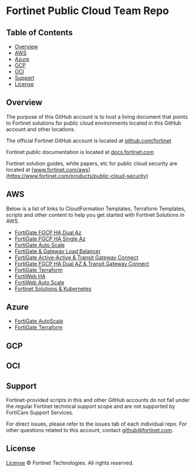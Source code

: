 # Fortinet Public Cloud Team Repo

## Table of Contents
  - [Overview](./README.md#overview)
  - [AWS](./README.md#AWS)
  - [Azure](./README.md#Azure)
  - [GCP](./README.md#GCP)
  - [OCI](./README.md#OCI)
  - [Support](./README.md#Support)
  - [License](./README.md#License)
  
## Overview

The purpose of this GitHub account is to host a living document that points to Fortinet solutions for public cloud environments located in this GitHub account and other locations.

The official Fortinet GitHub account is located at [github.com/fortinet](https://github.com/fortinet)

Fortinet public documentation is located at [docs.fortinet.com](https://docs.fortinet.com)

Fortinet solution guides, white papers, etc for public cloud security are located at [www.fortinet.com/aws](https://www.fortinet.com/products/public-cloud-security)

## AWS

Below is a list of links to CloudFormation Templates, Terraform Templates, scripts and other content to help you get started with Fortinet Solutions in AWS.

  - [FortiGate FGCP HA Dual Az](https://github.com/hgaberra/fortigate-aws-ha-dualaz-cloudformation)
  - [FortiGate FGCP HA Single Az](https://github.com/hgaberra/fortigate-aws-ha-singleaz-cloudformation)
  - [FortiGate Auto Scale](https://docs.fortinet.com/document/fortigate-public-cloud/6.4.0/aws-administration-guide/397979/deploying-auto-scaling-on-aws)
  - [FortiGate & Gateway Load Balancer](https://github.com/hgaberra/fortigate-aws-gwlb-cloudformation)
  - [FortiGate Active-Active & Transit Gateway Connect](https://github.com/hgaberra/fortigate-aws-tgwconnect-active-active-cloudformation)
  - [FortiGate FGCP HA Dual AZ & Transit Gateway Connect](https://github.com/hgaberra/fortigate-aws-tgwconnect-ha-dualaz-cloudformation)
  - [FortiGate Terraform](https://github.com/fortinet/fortigate-terraform-deploy/tree/main/aws)
  - [FortiWeb HA](https://docs.fortinet.com/document/fortiweb-public-cloud/latest/use-case-high-availability-for-fortiweb-on-aws/556435/overview)
  - [FortiWeb Auto Scale](https://docs.fortinet.com/document/fortiweb-public-cloud/latest/deploying-auto-scaling-on-aws)
  - [Fortinet Solutions & Kubernetes](https://github.com/hgaberra/fortigate-fortiadc-forticwp-aws-kubernetes-integration-cloudformation)


## Azure

  - [FortiGate AutoScale](https://docs.fortinet.com/document/fortigate-public-cloud/6.4.0/azure-administration-guide/161167/deploying-auto-scaling-on-azure)
  - [FortiGate Terraform](https://github.com/fortinet/fortigate-terraform-deploy/tree/main/azure)

## GCP

## OCI
  
## Support

Fortinet-provided scripts in this and other GitHub accounts do not fall under the regular Fortinet technical support scope and are not supported by FortiCare Support Services.

For direct issues, please refer to the issues tab of each individual repo.
For other questions related to this account, contact [github@fortinet.com](mailto:github@fortinet.com).

## License

[License](./LICENSE) © Fortinet Technologies. All rights reserved.

<!--
**hgaberra/hgaberra** is a ✨ _special_ ✨ repository because its `README.md` (this file) appears on your GitHub profile.

Here are some ideas to get you started:

- 🔭 I’m currently working on ...
- 🌱 I’m currently learning ...
- 👯 I’m looking to collaborate on ...
- 🤔 I’m looking for help with ...
- 💬 Ask me about ...
- 📫 How to reach me: ...
- 😄 Pronouns: ...
- ⚡ Fun fact: ...
-->

